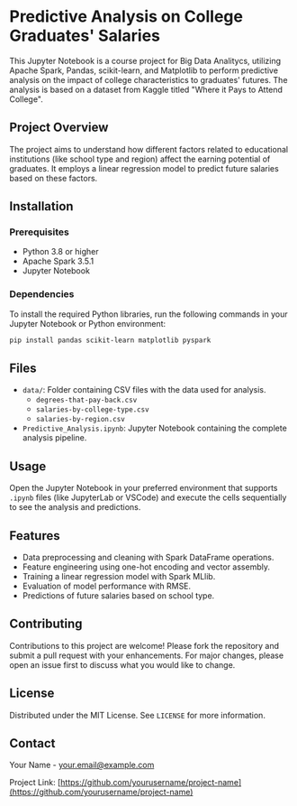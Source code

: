 # Predictive Analysis on College Graduates' Salaries

This Jupyter Notebook is a course project for Big Data Analitycs, utilizing Apache Spark, Pandas, scikit-learn, and Matplotlib to perform predictive analysis on the impact of college characteristics to graduates' futures. The analysis is based on a dataset from Kaggle titled "Where it Pays to Attend College".

## Project Overview

The project aims to understand how different factors related to educational institutions (like school type and region) affect the earning potential of graduates. It employs a linear regression model to predict future salaries based on these factors.

## Installation

### Prerequisites
- Python 3.8 or higher
- Apache Spark 3.5.1
- Jupyter Notebook

### Dependencies
To install the required Python libraries, run the following commands in your Jupyter Notebook or Python environment:

```bash
pip install pandas scikit-learn matplotlib pyspark
```

## Files
- `data/`: Folder containing CSV files with the data used for analysis.
  - `degrees-that-pay-back.csv`
  - `salaries-by-college-type.csv`
  - `salaries-by-region.csv`
- `Predictive_Analysis.ipynb`: Jupyter Notebook containing the complete analysis pipeline.

## Usage
Open the Jupyter Notebook in your preferred environment that supports `.ipynb` files (like JupyterLab or VSCode) and execute the cells sequentially to see the analysis and predictions.

## Features
- Data preprocessing and cleaning with Spark DataFrame operations.
- Feature engineering using one-hot encoding and vector assembly.
- Training a linear regression model with Spark MLlib.
- Evaluation of model performance with RMSE.
- Predictions of future salaries based on school type.

## Contributing
Contributions to this project are welcome! Please fork the repository and submit a pull request with your enhancements. For major changes, please open an issue first to discuss what you would like to change.

## License
Distributed under the MIT License. See `LICENSE` for more information.

## Contact
Your Name - your.email@example.com

Project Link: [https://github.com/yourusername/project-name](https://github.com/yourusername/project-name)
